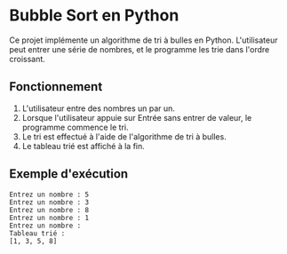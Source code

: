 # Bubble Sort en Python

Ce projet implémente un algorithme de tri à bulles en Python. L'utilisateur peut entrer une série de nombres, et le programme les trie dans l'ordre croissant.

## Fonctionnement

1. L'utilisateur entre des nombres un par un.
2. Lorsque l'utilisateur appuie sur Entrée sans entrer de valeur, le programme commence le tri.
3. Le tri est effectué à l'aide de l'algorithme de tri à bulles.
4. Le tableau trié est affiché à la fin.

## Exemple d'exécution

```plaintext
Entrez un nombre : 5
Entrez un nombre : 3
Entrez un nombre : 8
Entrez un nombre : 1
Entrez un nombre : 
Tableau trié :
[1, 3, 5, 8]